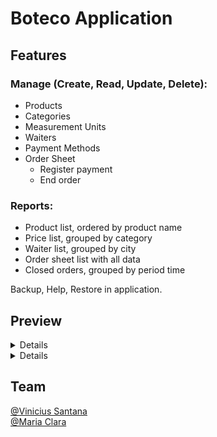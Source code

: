 # Boteco Application

## Features
### Manage (Create, Read, Update, Delete):
- Products
- Categories
- Measurement Units
- Waiters
- Payment Methods
- Order Sheet
  - Register payment
  - End order

### Reports:
- Product list, ordered by product name
- Price list, grouped by category
- Waiter list, grouped by city
- Order sheet list with all data
- Closed orders, grouped by period time

Backup, Help, Restore in application.

## Preview

<details>
  
  ![Comandas Window](/previews/comandas_window.png?raw=true)
  ![AddComanda Window](/previews/add_comanda_window.png?raw=true)
  ![Administrative Window](/previews/administrative_window.png?raw=true)
  
</details>

<details>
  
   ![ComandaManager Window](/previews/comandas_manager.png?raw=true)
   ![ComandaEnd Window](/previews/comanda_end.png?raw=true)  
    
</details>

## Team 
[@Vinicius Santana]( https://github.com/SrSilverCrow )
<br>
[@Maria Clara]( https://github.com/ )
